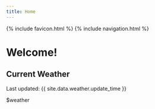 ```yaml
---
title: Home
---
```

{% include favicon.html %}
{% include navigation.html %}
# Welcome!

## Current Weather

Last updated: {{ site.data.weather.update_time }}

$weather
